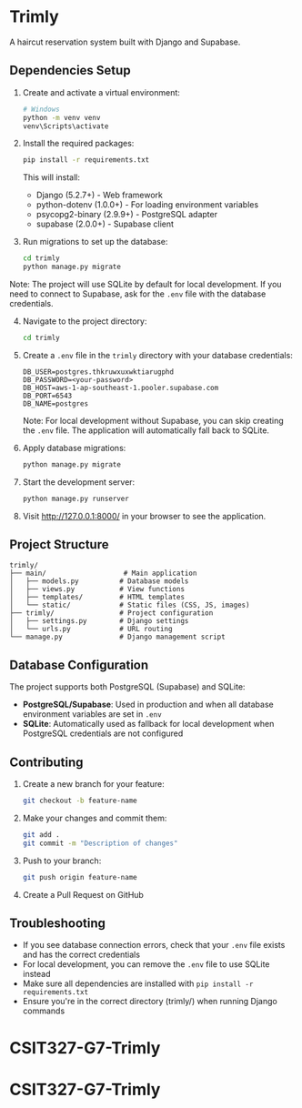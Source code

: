 # Trimly

A haircut reservation system built with Django and Supabase.

## Dependencies Setup

1. Create and activate a virtual environment:
   ```bash
   # Windows
   python -m venv venv
   venv\Scripts\activate
   ```

2. Install the required packages:
   ```bash
   pip install -r requirements.txt
   ```

   This will install:
   - Django (5.2.7+) - Web framework
   - python-dotenv (1.0.0+) - For loading environment variables
   - psycopg2-binary (2.9.9+) - PostgreSQL adapter
   - supabase (2.0.0+) - Supabase client

3. Run migrations to set up the database:
   ```bash
   cd trimly
   python manage.py migrate
   ```

Note: The project will use SQLite by default for local development. If you need to connect to Supabase, ask for the `.env` file with the database credentials.

4. Navigate to the project directory:
   ```bash
   cd trimly
   ```

5. Create a `.env` file in the `trimly` directory with your database credentials:
   ```
   DB_USER=postgres.thkruwxuxwktiarugphd
   DB_PASSWORD=<your-password>
   DB_HOST=aws-1-ap-southeast-1.pooler.supabase.com
   DB_PORT=6543
   DB_NAME=postgres
   ```

   Note: For local development without Supabase, you can skip creating the `.env` file. The application will automatically fall back to SQLite.

6. Apply database migrations:
   ```bash
   python manage.py migrate
   ```

7. Start the development server:
   ```bash
   python manage.py runserver
   ```

8. Visit http://127.0.0.1:8000/ in your browser to see the application.

## Project Structure

```
trimly/
├── main/                   # Main application
│   ├── models.py          # Database models
│   ├── views.py           # View functions
│   ├── templates/         # HTML templates
│   └── static/            # Static files (CSS, JS, images)
├── trimly/                # Project configuration
│   ├── settings.py        # Django settings
│   └── urls.py            # URL routing
└── manage.py              # Django management script
```

## Database Configuration

The project supports both PostgreSQL (Supabase) and SQLite:

- **PostgreSQL/Supabase**: Used in production and when all database environment variables are set in `.env`
- **SQLite**: Automatically used as fallback for local development when PostgreSQL credentials are not configured

## Contributing

1. Create a new branch for your feature:
   ```bash
   git checkout -b feature-name
   ```

2. Make your changes and commit them:
   ```bash
   git add .
   git commit -m "Description of changes"
   ```

3. Push to your branch:
   ```bash
   git push origin feature-name
   ```

4. Create a Pull Request on GitHub

## Troubleshooting

- If you see database connection errors, check that your `.env` file exists and has the correct credentials
- For local development, you can remove the `.env` file to use SQLite instead
- Make sure all dependencies are installed with `pip install -r requirements.txt`
- Ensure you're in the correct directory (trimly/) when running Django commands
# CSIT327-G7-Trimly
# CSIT327-G7-Trimly
